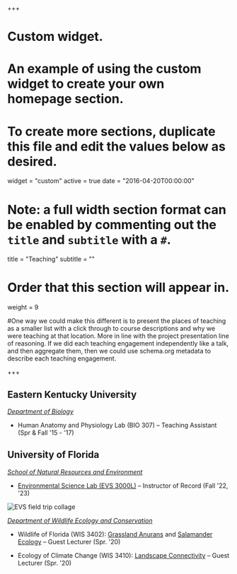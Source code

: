 +++
# Custom widget.
# An example of using the custom widget to create your own homepage section.
# To create more sections, duplicate this file and edit the values below as desired.
widget = "custom"
active = true
date = "2016-04-20T00:00:00"

# Note: a full width section format can be enabled by commenting out the `title` and `subtitle` with a `#`.
title = "Teaching"
subtitle = ""


# Order that this section will appear in.
weight = 9

#One way we could make this different is to present the places of teaching as a smaller list with a click through to course descriptions and why we were teaching at that location. More in line with the project presentation line of reasoning. If we did each teaching engagement independently like a talk, and then aggregate them, then we could use schema.org metadata to describe each teaching engagement.

+++

<h2>Eastern Kentucky University</h2>

_[Department of Biology](https://www.eku.edu/bio/)_

+ Human Anatomy and Physiology Lab (BIO 307) – Teaching Assistant (Spr & Fall '15 - '17)

<h2>University of Florida</h2>

_[School of Natural Resources and Environment](https://snre.ifas.ufl.edu/)_

+ [Environmental Science Lab (EVS 3000L)](https://drive.google.com/uc?export=download&id=1s5PvpNvZmMlsv4uZKPbbQEY1r2RLO21x) – Instructor of Record (Fall '22, '23)

![EVS field trip collage](/media/EVS_3000L_pic_collage.png)

_[Department of Wildlife Ecology and Conservation](https://snre.ifas.ufl.edu/)_

+ Wildlife of Florida (WIS 3402): [Grassland Anurans](https://drive.google.com/uc?export=download&id=1lpI3-PvoozaRexnpNn1i_Bzp4lg6ogqW) and [Salamander Ecology](https://drive.google.com/uc?export=download&id=1jsUhEewx3OWyfGIZvX3fCAWCGYeYyffM) – Guest Lecturer (Spr. '20)

+ Ecology of Climate Change (WIS 3410): [Landscape Connectivity](https://drive.google.com/uc?export=download&id=1y8CO9LewVxIXlNU4HLHaNy2BVw_rDE1y) – Guest Lecturer (Spr. '20)
